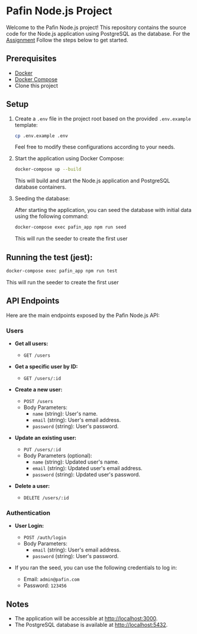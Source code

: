 # Pafin Node.js Project

Welcome to the Pafin Node.js project! This repository contains the source code for the Node.js application using PostgreSQL as the database. For the [Assignment](./pafin_tech_assignment.md)
Follow the steps below to get started.


## Prerequisites

- [Docker](https://www.docker.com/get-started)
- [Docker Compose](https://docs.docker.com/compose/install/)
- Clone this project

## Setup

1. Create a `.env` file in the project root based on the provided `.env.example` template:

   ```bash
   cp .env.example .env
   ```

   Feel free to modify these configurations according to your needs.

2. Start the application using Docker Compose:

   ```bash
   docker-compose up --build
   ```

   This will build and start the Node.js application and PostgreSQL database containers.


3. Seeding the database:

   After starting the application, you can seed the database with initial data using the following command:

   ```bash
   docker-compose exec pafin_app npm run seed
   ```

   This will run the seeder to create the first user

## Running the test (jest):

   ```bash
   docker-compose exec pafin_app npm run test
   ```

   This will run the seeder to create the first user

## API Endpoints

Here are the main endpoints exposed by the Pafin Node.js API:

### Users

- **Get all users:**
  - `GET /users`

- **Get a specific user by ID:**
  - `GET /users/:id`

- **Create a new user:**
  - `POST /users`
  - Body Parameters:
    - `name` (string): User's name.
    - `email` (string): User's email address.
    - `password` (string): User's password.

- **Update an existing user:**
  - `PUT /users/:id`
  - Body Parameters (optional):
    - `name` (string): Updated user's name.
    - `email` (string): Updated user's email address.
    - `password` (string): Updated user's password.

- **Delete a user:**
  - `DELETE /users/:id`

### Authentication

- **User Login:**
  - `POST /auth/login`
  - Body Parameters:
    - `email` (string): User's email address.
    - `password` (string): User's password.

- If you ran the seed, you can use the following credentials to log in:
  - Email: `admin@pafin.com`
  - Password: `123456`

## Notes

- The application will be accessible at [http://localhost:3000](http://localhost:3000).
- The PostgreSQL database is available at [http://localhost:5432](http://localhost:5432).